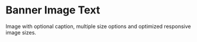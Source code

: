 # Banner Image Text

Image with optional caption, multiple size options and optimized responsive image sizes.

